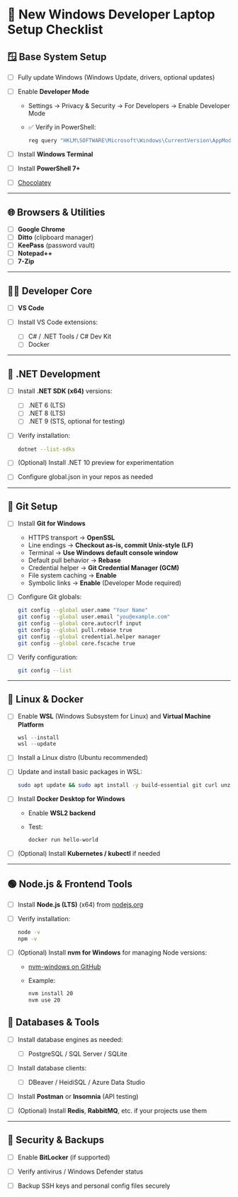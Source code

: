 # 🧰 New Windows Developer Laptop Setup Checklist

## 🪟 Base System Setup

* [ ] Fully update Windows (Windows Update, drivers, optional updates)
* [ ] Enable **Developer Mode**

  * Settings → Privacy & Security → For Developers → Enable Developer Mode
  * ✅ Verify in PowerShell:

    ```powershell
    reg query "HKLM\SOFTWARE\Microsoft\Windows\CurrentVersion\AppModelUnlock" /v AllowDevelopmentWithoutDevLicense
    ```
* [ ] Install **Windows Terminal**
* [ ] Install **PowerShell 7+**
* [ ] [Chocolatey](https://chocolatey.org/install)

---

## 🌐 Browsers & Utilities

* [ ] **Google Chrome**
* [ ] **Ditto** (clipboard manager)
* [ ] **KeePass** (password vault)
* [ ] **Notepad++**
* [ ] **7-Zip** 

---

## 🧑‍💻 Developer Core

* [ ] **VS Code** 
* [ ] Install VS Code extensions:

  * [ ] C# / .NET Tools / C# Dev Kit
  * [ ] Docker

---

## 🧱 .NET Development

* [ ] Install **.NET SDK (x64)** versions:

  * [ ] .NET 6 (LTS)
  * [ ] .NET 8 (LTS)
  * [ ] .NET 9 (STS, optional for testing)
* [ ] Verify installation:

  ```bash
  dotnet --list-sdks
  ```
* [ ] (Optional) Install .NET 10 preview for experimentation
* [ ] Configure global.json in your repos as needed

---

## 🧩 Git Setup

* [ ] Install **Git for Windows**

  * HTTPS transport → **OpenSSL**
  * Line endings → **Checkout as-is, commit Unix-style (LF)**
  * Terminal → **Use Windows default console window**
  * Default pull behavior → **Rebase**
  * Credential helper → **Git Credential Manager (GCM)**
  * File system caching → **Enable**
  * Symbolic links → **Enable** (Developer Mode required)
* [ ] Configure Git globals:

  ```bash
  git config --global user.name "Your Name"
  git config --global user.email "you@example.com"
  git config --global core.autocrlf input
  git config --global pull.rebase true
  git config --global credential.helper manager
  git config --global core.fscache true
  ```
* [ ] Verify configuration:

  ```bash
  git config --list
  ```

---

## 🐧 Linux & Docker

* [ ] Enable **WSL** (Windows Subsystem for Linux) and **Virtual Machine Platform**

  ```powershell
  wsl --install
  wsl --update
  ```
* [ ] Install a Linux distro (Ubuntu recommended)
* [ ] Update and install basic packages in WSL:

  ```bash
  sudo apt update && sudo apt install -y build-essential git curl unzip
  ```
* [ ] Install **Docker Desktop for Windows**

  * Enable **WSL2 backend**
  * Test:

    ```bash
    docker run hello-world
    ```
* [ ] (Optional) Install **Kubernetes / kubectl** if needed

---

## 🟢 Node.js & Frontend Tools

* [ ] Install **Node.js (LTS)** (x64) from [nodejs.org](https://nodejs.org/)
* [ ] Verify installation:

  ```bash
  node -v
  npm -v
  ```
* [ ] (Optional) Install **nvm for Windows** for managing Node versions:

  * [nvm-windows on GitHub](https://github.com/coreybutler/nvm-windows)
  * Example:

    ```bash
    nvm install 20
    nvm use 20
    ```

## 🧮 Databases & Tools

* [ ] Install database engines as needed:

  * [ ] PostgreSQL / SQL Server / SQLite
* [ ] Install database clients:

  * [ ] DBeaver / HeidiSQL / Azure Data Studio
* [ ] Install **Postman** or **Insomnia** (API testing)
* [ ] (Optional) Install **Redis**, **RabbitMQ**, etc. if your projects use them

---

## 🔐 Security & Backups

* [ ] Enable **BitLocker** (if supported)
* [ ] Verify antivirus / Windows Defender status
* [ ] Backup SSH keys and personal config files securely


